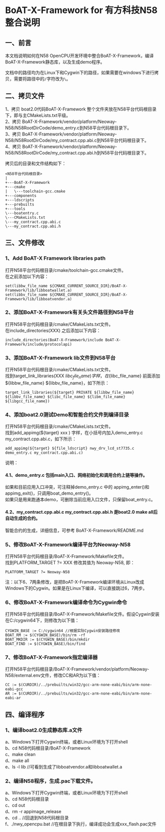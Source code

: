 # BoAT-X-Framework for 有方科技N58整合说明


## 一、前言

本文档说明如何在N58 OpenCPU开发环境中整合BoAT-X-Framework，编译BoAT-X-Framework静态库，以及生成demo程序。

文档中的路径均为在Linux下和Cygwin下的路径，如果需要在windows下进行拷贝，需要将路径中的`/`字符改为`\`。

## 二、拷贝文件

1、拷贝 boat2.0代码BoAT-X-Framework 整个文件夹放在N58平台代码根目录下，即与主CMakeLists.txt平级。  
2、拷贝 BoAT-X-Framework/vendor/platform/Neoway-N58/N58RootDirCode/demo_entry.c到N58平台代码根目录下。  
3、拷贝 BoAT-X-Framework/vendor/platform/Neoway-N58/N58RootDirCode/my_contract.cpp.abi.c到N58平台代码根目录下。  
4、拷贝 BoAT-X-Framework/vendor/platform/Neoway-N58/N58RootDirCode/my_contract.cpp.abi.h到N58平台代码根目录下。  


拷贝后的目录和文件结构如下：

```
<N58平台代码根目录>
|  
+---BoAT-X-Framework  
+---cmake  
|   \---toolchain-gcc.cmake  
+---components  
+---ldscripts  
+---prebuilts  
+---tools  
\---boatentry.c  
\---CMakeLists.txt  
\---my_contract.cpp.abi.c  
\---my_contract.cpp.abi.h  
```

## 三、文件修改

### 1、Add BoAT-X Framework libraries path

  打开N58平台代码根目录/cmake/toolchain-gcc.cmake文件。  
  在之前添加以下内容：
    
    set(libbw_file_name ${CMAKE_CURRENT_SOURCE_DIR}/BoAT-X-Framework/lib/libboatwallet.a)
    set(libbv_file_name ${CMAKE_CURRENT_SOURCE_DIR}/BoAT-X-Framework/lib/libboatvendor.a)
	
### 2、添加BoAT-X-Framework有关头文件路径到N58平台
  打开N58平台代码根目录/cmake/CMakeLists.txt文件。  
  在include_directories(XXX) 之后添加以下内容：
  
  	include_directories(BoAT-X-Framework/include BoAT-X-Framework/include/protocolapi)
  
### 3、添加BoAT-X-Framework lib文件到N58平台
  打开N58平台代码根目录/cmake/CMakeLists.txt文件。  
  找到target_link_libraries(XXX ${libc_file_name}) 字样，在${libc_file_name} 前面添加 ${libbw_file_name} ${libbv_file_name}，如下所示：  
  
  	target_link_libraries(${target} PRIVATE ${libbw_file_name} ${libbv_file_name} ${libc_file_name} ${libm_file_name} ${libgcc_file_name})

### 4、添加boat2.0测试Demo和智能合约文件到编译目录
  打开N58平台代码根目录/cmake/CMakeLists.txt文件。  
  找到add_appimg(${target} xxx ) 字样，在小括号内加入demo_entry.c my_contract.cpp.abi.c，如下所示：  
  	
	add_appimg(${target} ${file_ldscript} nwy_drv_lcd_st7735.c demo_entry.c my_contract.cpp.abi.c)  

  说明：  
#### 4.1、demo_entry.c 包括main入口、网络初始化和调用合约上链等操作。  
  如果和目前应用入口冲突，可注释掉demo_entry.c 中的 appimg_enter()和appimg_exit()，只调用boat_demo_entry()。  
  如果只是用来跑通本demo，可删除当前应用入口文件，只保留boat_entry.c。  
#### 4.2、my_contract.cpp.abi.c my_contract.cpp.abi.h 是boat2.0 make all后自动生成的合约。  
  智能合约的生成，详细信息，可参考 BoAT-X-Framework/README.md  
	
### 5、修改BoAT-X-Framework编译平台为Neoway-N58
  打开N58平台代码根目录/BoAT-X-Framework/Makefile文件。  
  找到PLATFORM_TARGET ?= XXX 修改其值为 Neoway-N58, 即：  
  	
	PLATFORM_TARGET ?= Neoway-N58  


注：以下6、7两条修改，是把BoAT-X-Framework编译环境从Linux改成Windows下的Cygwin。如果是在Linux下编译，可以直接跳过6，7两步。

### 6、修改BoAT-X-Framework编译命令为Cygwin命令
  打开N58平台代码根目录/BoAT-X-Framework/Makefile文件。假设Cygwin安装在C:/cygwin64下，则修改为以下值： 
  	
    CYGWIN_BASE := C:/cygwin64 //根据实际Cygwin安装路径修改  
    BOAT_RM := $(CYGWIN_BASE)/bin/rm -rf  
    BOAT_MKDIR := $(CYGWIN_BASE)/bin/mkdir  
    BOAT_FIND := $(CYGWIN_BASE)/bin/find  

### 7、修改BoAT-X-Framework指定编译器
  打开N58平台代码根目录/BoAT-X-Framework/vendor/platform/Neoway-N58/external.env文件，修改CC和AR为以下值：  
  	
    CC := $(CURDIR)/../prebuilts/win32/gcc-arm-none-eabi/bin/arm-none-eabi-gcc  
  	AR := $(CURDIR)/../prebuilts/win32/gcc-arm-none-eabi/bin/arm-none-eabi-ar  

## 四、编译程序

### 1、编译boat2.0生成静态库.a文件
   a、Windows下打开Cygwin终端，或者Linux环境为下打开shell  
   b、cd N58代码根目录/BoAT-X-Framework  
   c、make clean  
   d、make all  
   e、ls -l lib //可看到生成了libboatvendor.a和libboatwallet.a  

### 2、编译N58程序，生成.pac下载文件。
   a、Windows下打开Cygwin终端，或者Linux环境为下打开shell   
   b、cd N58代码根目录  
   c、cd out  
   d、rm -r appimage_release  
   e、cd .. //回退到N58代码根目录  
   f、./nwy_opencpu.bat //在根目录下执行，编译成功会生成xxx_flash.pac文件  


	
	
	
